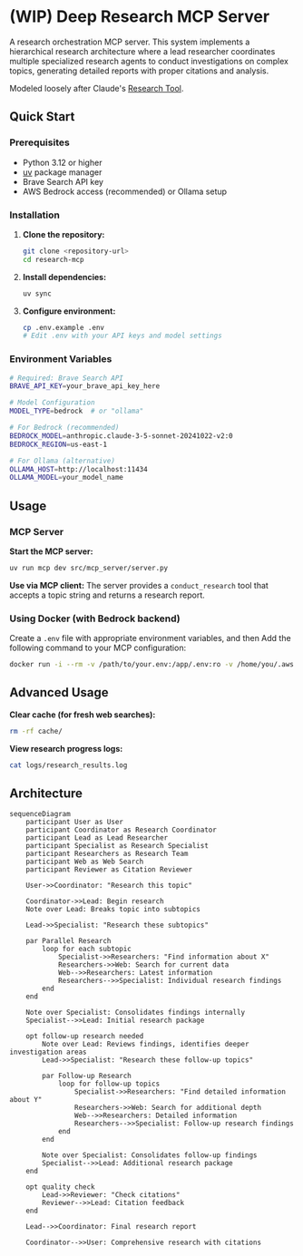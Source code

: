 # (WIP) Deep Research MCP Server

A research orchestration MCP server. This system implements a hierarchical research architecture where a lead researcher coordinates multiple specialized research agents to conduct investigations on complex topics, generating detailed reports with proper citations and analysis.

Modeled loosely after Claude's [Research Tool](https://www.anthropic.com/engineering/multi-agent-research-system).

## Quick Start

### Prerequisites

- Python 3.12 or higher
- [uv](https://docs.astral.sh/uv/) package manager
- Brave Search API key
- AWS Bedrock access (recommended) or Ollama setup

### Installation

1. **Clone the repository:**
   ```bash
   git clone <repository-url>
   cd research-mcp
   ```

2. **Install dependencies:**
   ```bash
   uv sync
   ```

3. **Configure environment:**
   ```bash
   cp .env.example .env
   # Edit .env with your API keys and model settings
   ```

### Environment Variables

```bash
# Required: Brave Search API
BRAVE_API_KEY=your_brave_api_key_here

# Model Configuration
MODEL_TYPE=bedrock  # or "ollama"

# For Bedrock (recommended)
BEDROCK_MODEL=anthropic.claude-3-5-sonnet-20241022-v2:0
BEDROCK_REGION=us-east-1

# For Ollama (alternative)
OLLAMA_HOST=http://localhost:11434
OLLAMA_MODEL=your_model_name
```

## Usage

### MCP Server

**Start the MCP server:**
```bash
uv run mcp dev src/mcp_server/server.py
```

**Use via MCP client:**
The server provides a `conduct_research` tool that accepts a topic string and returns a research report.

### Using Docker (with Bedrock backend)

Create a `.env` file with appropriate environment variables, and then
Add the following command to your MCP configuration:

```bash
docker run -i --rm -v /path/to/your.env:/app/.env:ro -v /home/you/.aws:/home/mcp/.aws ghcr.io/karashiiro/research-mcp:main
```

## Advanced Usage

**Clear cache (for fresh web searches):**
```bash
rm -rf cache/
```

**View research progress logs:**
```bash
cat logs/research_results.log
```

## Architecture

```mermaid
sequenceDiagram
    participant User as User
    participant Coordinator as Research Coordinator
    participant Lead as Lead Researcher
    participant Specialist as Research Specialist
    participant Researchers as Research Team
    participant Web as Web Search
    participant Reviewer as Citation Reviewer

    User->>Coordinator: "Research this topic"
    
    Coordinator->>Lead: Begin research
    Note over Lead: Breaks topic into subtopics
    
    Lead->>Specialist: "Research these subtopics"
    
    par Parallel Research
        loop for each subtopic
            Specialist->>Researchers: "Find information about X"
            Researchers->>Web: Search for current data
            Web-->>Researchers: Latest information
            Researchers-->>Specialist: Individual research findings
        end
    end
    
    Note over Specialist: Consolidates findings internally
    Specialist-->>Lead: Initial research package
    
    opt follow-up research needed
        Note over Lead: Reviews findings, identifies deeper investigation areas
        Lead->>Specialist: "Research these follow-up topics"
        
        par Follow-up Research
            loop for follow-up topics
                Specialist->>Researchers: "Find detailed information about Y"
                Researchers->>Web: Search for additional depth
                Web-->>Researchers: Detailed information
                Researchers-->>Specialist: Follow-up research findings
            end
        end
        
        Note over Specialist: Consolidates follow-up findings
        Specialist-->>Lead: Additional research package
    end
    
    opt quality check
        Lead->>Reviewer: "Check citations"
        Reviewer-->>Lead: Citation feedback
    end
    
    Lead-->>Coordinator: Final research report
    
    Coordinator-->>User: Comprehensive research with citations
```
